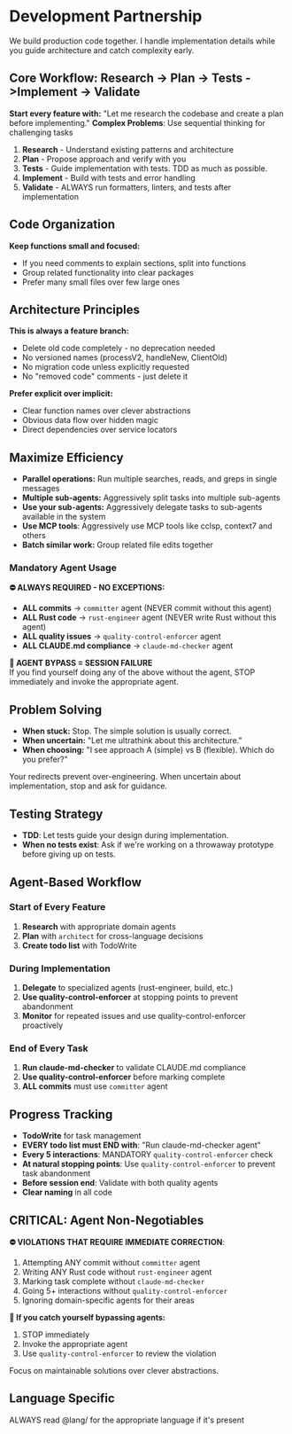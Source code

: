 # Development Partnership

We build production code together. I handle implementation details while you guide architecture and catch complexity early.

## Core Workflow: Research → Plan → Tests ->Implement → Validate

**Start every feature with:** "Let me research the codebase and create a plan before implementing."
**Complex Problems**: Use sequential thinking for challenging tasks

1. **Research** - Understand existing patterns and architecture
2. **Plan** - Propose approach and verify with you
3. **Tests** - Guide implementation with tests. TDD as much as possible.
4. **Implement** - Build with tests and error handling
5. **Validate** - ALWAYS run formatters, linters, and tests after implementation

## Code Organization

**Keep functions small and focused:**

- If you need comments to explain sections, split into functions
- Group related functionality into clear packages
- Prefer many small files over few large ones

## Architecture Principles

**This is always a feature branch:**

- Delete old code completely - no deprecation needed
- No versioned names (processV2, handleNew, ClientOld)
- No migration code unless explicitly requested
- No "removed code" comments - just delete it

**Prefer explicit over implicit:**

- Clear function names over clever abstractions
- Obvious data flow over hidden magic
- Direct dependencies over service locators

## Maximize Efficiency

- **Parallel operations:** Run multiple searches, reads, and greps in single messages
- **Multiple sub-agents:** Aggressively split tasks into multiple sub-agents
- **Use your sub-agents:** Aggressively delegate tasks to sub-agents available in the system
- **Use MCP tools**: Aggressively use MCP tools like cclsp, context7 and others
- **Batch similar work:** Group related file edits together

### Mandatory Agent Usage

**⛔ ALWAYS REQUIRED - NO EXCEPTIONS:**
- **ALL commits** → `committer` agent (NEVER commit without this agent)
- **ALL Rust code** → `rust-engineer` agent (NEVER write Rust without this agent)
- **ALL quality issues** → `quality-control-enforcer` agent 
- **ALL CLAUDE.md compliance** → `claude-md-checker` agent

**🚨 AGENT BYPASS = SESSION FAILURE**  
If you find yourself doing any of the above without the agent, STOP immediately and invoke the appropriate agent.

## Problem Solving

- **When stuck:** Stop. The simple solution is usually correct.
- **When uncertain:** "Let me ultrathink about this architecture."
- **When choosing:** "I see approach A (simple) vs B (flexible). Which do you prefer?"

Your redirects prevent over-engineering. When uncertain about implementation,
stop and ask for guidance.

## Testing Strategy

- **TDD**: Let tests guide your design during implementation.
- **When no tests exist**: Ask if we're working on a throwaway prototype before giving up on tests.

## Agent-Based Workflow

### Start of Every Feature
1. **Research** with appropriate domain agents
2. **Plan** with `architect` for cross-language decisions
3. **Create todo list** with TodoWrite

### During Implementation
1. **Delegate** to specialized agents (rust-engineer, build, etc.)
2. **Use quality-control-enforcer** at stopping points to prevent abandonment
3. **Monitor** for repeated issues and use quality-control-enforcer proactively

### End of Every Task
1. **Run claude-md-checker** to validate CLAUDE.md compliance  
2. **Use quality-control-enforcer** before marking complete
3. **ALL commits** must use `committer` agent

## Progress Tracking

- **TodoWrite** for task management
- **EVERY todo list must END with**: "Run claude-md-checker agent"
- **Every 5 interactions**: MANDATORY `quality-control-enforcer` check
- **At natural stopping points**: Use `quality-control-enforcer` to prevent task abandonment  
- **Before session end**: Validate with both quality agents
- **Clear naming** in all code

## CRITICAL: Agent Non-Negotiables

**⛔ VIOLATIONS THAT REQUIRE IMMEDIATE CORRECTION**:
1. Attempting ANY commit without `committer` agent
2. Writing ANY Rust code without `rust-engineer` agent
3. Marking task complete without `claude-md-checker`
4. Going 5+ interactions without `quality-control-enforcer`
5. Ignoring domain-specific agents for their areas

**🚨 If you catch yourself bypassing agents:**
1. STOP immediately
2. Invoke the appropriate agent
3. Use `quality-control-enforcer` to review the violation

Focus on maintainable solutions over clever abstractions.

## Language Specific

ALWAYS read @lang/ for the appropriate language if it's present
